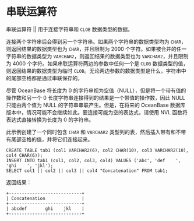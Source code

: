 串联运算符 
==========================



串联运算符 \|\| 用于连接字符串和 `CLOB` 数据类型的数据。

连接两个字符串后会得到另一个字符串。如果两个字符串的数据类型均为 `CHAR`，则返回结果的数据类型也为 `CHAR`，并且限制为 2000 个字符。如果被合并的任一字符串的数据类型为 `VARCHAR2`，则返回结果的数据类型也为 `VARCHAR2`，并且限制为 4000 个字符。如果串联运算符两边的参数中任何一个是 `CLOB` 数据类型的值，则返回结果的数据类型为临时 `CLOB`。无论两边参数的数据类型是什么，字符串中的尾部空格都是通过串联保存的。

尽管 OceanBase 将长度为 0 的字符串视为空值（NULL），但是将一个带有值的操作数和另一个 0 长度字符串连接得到的结果是一个带值的操作数，因此 NULL 只能由两个值为 NULL 的字符串串联产生。但是，在将来的 OceanBase 数据库版本中，情况可能不会继续如此。要连接可能为空的表达式，请使用 NVL 函数将表达式直接转换为长度为 0 的字符串。

此示例创建了一个同时包含 `CHAR` 和 `VARCHAR2` 类型列的表，然后插入带有和不带有尾部空格的值，并将它们连接起来。

    CREATE TABLE tab1 (col1 VARCHAR2(6), col2 CHAR(10), col3 VARCHAR2(10), col4 CHAR(6));
    INSERT INTO tab1 (col1, col2, col3, col4) VALUES ('abc', 'def    ', 'ghi    ', 'jkl');
    SELECT col1 || col2 || col3 || col4 "Concatenation" FROM tab1;



返回结果：

    +----------------------------+
    | Concatenation              |
    +----------------------------+
    | abcdef       ghi    jkl    |
    +----------------------------+


